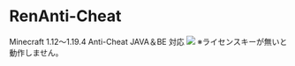 # RenAnti-Cheat
Minecraft 1.12～1.19.4 Anti-Cheat
JAVA＆BE 対応
![](https://github.com/RENKUN0105/RenAnti-Cheat/sample.png?raw=true)
※ライセンスキーが無いと動作しません。
